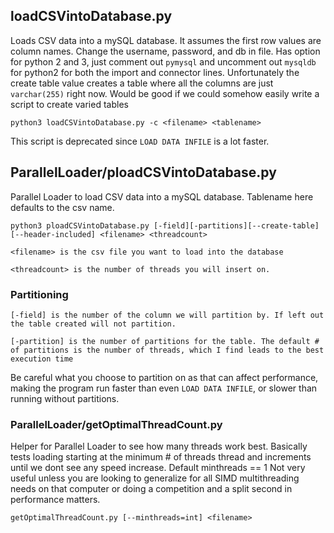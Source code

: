 ## loadCSVintoDatabase.py

Loads CSV data into a mySQL database. It assumes the first row values are column names. Change the username, password, and db in file. 
Has option for python 2 and 3, just comment out `pymysql` and uncomment out `mysqldb` for python2 for both the import and connector lines.
Unfortunately the create table value creates a table where all the columns are just `varchar(255)` right now. Would be good if we could somehow easily write a script to create varied tables

    python3 loadCSVintoDatabase.py -c <filename> <tablename>

This script is deprecated since `LOAD DATA INFILE` is a lot faster.

## ParallelLoader/ploadCSVintoDatabase.py

Parallel Loader to load CSV data into a mySQL database. 
Tablename here defaults to the csv name. 


    python3 ploadCSVintoDatabase.py [-field][-partitions][--create-table] [--header-included] <filename> <threadcount>

    <filename> is the csv file you want to load into the database

    <threadcount> is the number of threads you will insert on. 

### Partitioning

    [-field] is the number of the column we will partition by. If left out the table created will not partition.

    [-partition] is the number of partitions for the table. The default # of partitions is the number of threads, which I find leads to the best execution time

Be careful what you choose to partition on as that can affect performance, making the program run faster than even `LOAD DATA INFILE`, or slower than running without partitions. 

### ParallelLoader/getOptimalThreadCount.py

Helper for Parallel Loader to see how many threads work best. 
Basically tests loading starting at the minimum # of threads thread and increments until we dont see any speed increase. 
Default minthreads == 1
Not very useful unless you are looking to generalize for all SIMD multithreading needs on that computer or doing a competition and a split second in performance matters.

    getOptimalThreadCount.py [--minthreads=int] <filename>
